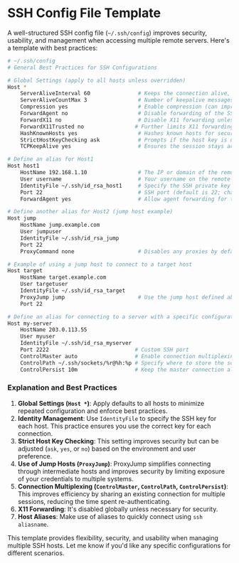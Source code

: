 # SSH Config File Template

A well-structured SSH config file (`~/.ssh/config`) improves security, usability, and 
management when accessing multiple remote servers. Here's a template with best practices:

```bash
# ~/.ssh/config
# General Best Practices for SSH Configurations

# Global Settings (apply to all hosts unless overridden)
Host *
    ServerAliveInterval 60               # Keeps the connection alive, useful for long sessions
    ServerAliveCountMax 3                # Number of keepalive messages before the server disconnects
    Compression yes                      # Enable compression (can improve performance over slow connections)
    ForwardAgent no                      # Disable forwarding of the SSH agent by default
    ForwardX11 no                        # Disable X11 forwarding unless needed
    ForwardX11Trusted no                # Further limits X11 forwarding trust level
    HashKnownHosts yes                   # Hashes known hosts for security
    StrictHostKeyChecking ask            # Prompts if the host key is unknown (consider setting to 'yes' for higher security)
    TCPKeepAlive yes                     # Ensures the session stays active by sending TCP keepalive messages

# Define an alias for Host1
Host host1
    HostName 192.168.1.10                # The IP or domain of the remote server
    User username                        # Your username on the remote server
    IdentityFile ~/.ssh/id_rsa_host1     # Specify the SSH private key for this host
    Port 22                              # SSH port (default is 22; change if custom)
    ForwardAgent yes                     # Allow agent forwarding for this specific host

# Define another alias for Host2 (jump host example)
Host jump
    HostName jump.example.com
    User jumpuser
    IdentityFile ~/.ssh/id_rsa_jump
    Port 22
    ProxyCommand none                    # Disables any proxies by default for this host

# Example of using a jump host to connect to a target host
Host target
    HostName target.example.com
    User targetuser
    IdentityFile ~/.ssh/id_rsa_target
    ProxyJump jump                       # Use the jump host defined above as a proxy
    Port 22

# Define an alias for connecting to a server with a specific configuration
Host my-server
    HostName 203.0.113.55
    User myuser
    IdentityFile ~/.ssh/id_rsa_myserver
    Port 2222                           # Custom SSH port
    ControlMaster auto                  # Enable connection multiplexing for faster subsequent logins
    ControlPath ~/.ssh/sockets/%r@%h:%p # Specify where to store the socket file for multiplexing
    ControlPersist 10m                  # Keep the master connection alive for 10 minutes after closing the SSH session
```

### Explanation and Best Practices
1. **Global Settings (`Host *`)**: Apply defaults to all hosts to minimize repeated 
configuration and enforce best practices.
2. **Identity Management**: Use `IdentityFile` to specify the SSH key for each host. 
This practice ensures you use the correct key for each connection.
3. **Strict Host Key Checking**: This setting improves security but can be adjusted 
(`ask`, `yes`, or `no`) based on the environment and user preference.
4. **Use of Jump Hosts (`ProxyJump`)**: ProxyJump simplifies connecting through intermediate 
hosts and improves security by limiting exposure of your credentials to multiple systems.
5. **Connection Multiplexing (`ControlMaster`, `ControlPath`, `ControlPersist`)**: This 
improves efficiency by sharing an existing connection for multiple sessions, reducing 
the time spent re-authenticating.
6. **X11 Forwarding**: It's disabled globally unless necessary for security.
7. **Host Aliases**: Make use of aliases to quickly connect using `ssh aliasname`.

This template provides flexibility, security, and usability when managing multiple SSH hosts.
Let me know if you'd like any specific configurations for different scenarios.
